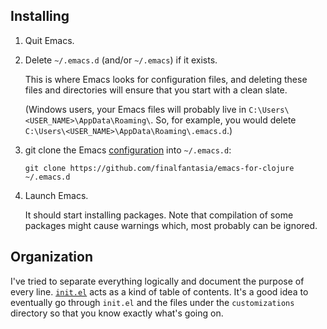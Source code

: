 ## Installing

1. Quit Emacs.
2. Delete `~/.emacs.d` (and/or `~/.emacs`) if it exists.

   This is where Emacs looks for configuration files, and deleting these files and directories will ensure that you start with a clean slate.

   (Windows users, your Emacs files will probably live in `C:\Users\<USER_NAME>\AppData\Roaming\`. So, for example, you would delete `C:\Users\<USER_NAME>\AppData\Roaming\.emacs.d`.)
3. git clone the Emacs [configuration](https://github.com/finalfantasia/emacs-for-clojure) into `~/.emacs.d`:

   `git clone https://github.com/finalfantasia/emacs-for-clojure ~/.emacs.d`
4. Launch Emacs.

   It should start installing packages. Note that compilation of some packages might cause warnings which, most probably can be ignored.

## Organization

I've tried to separate everything logically and document the purpose of every line. [`init.el`](./init.el) acts as a kind of table of contents.  It's a good idea to eventually go through `init.el` and the files under the `customizations` directory so that you know exactly what's going on.
